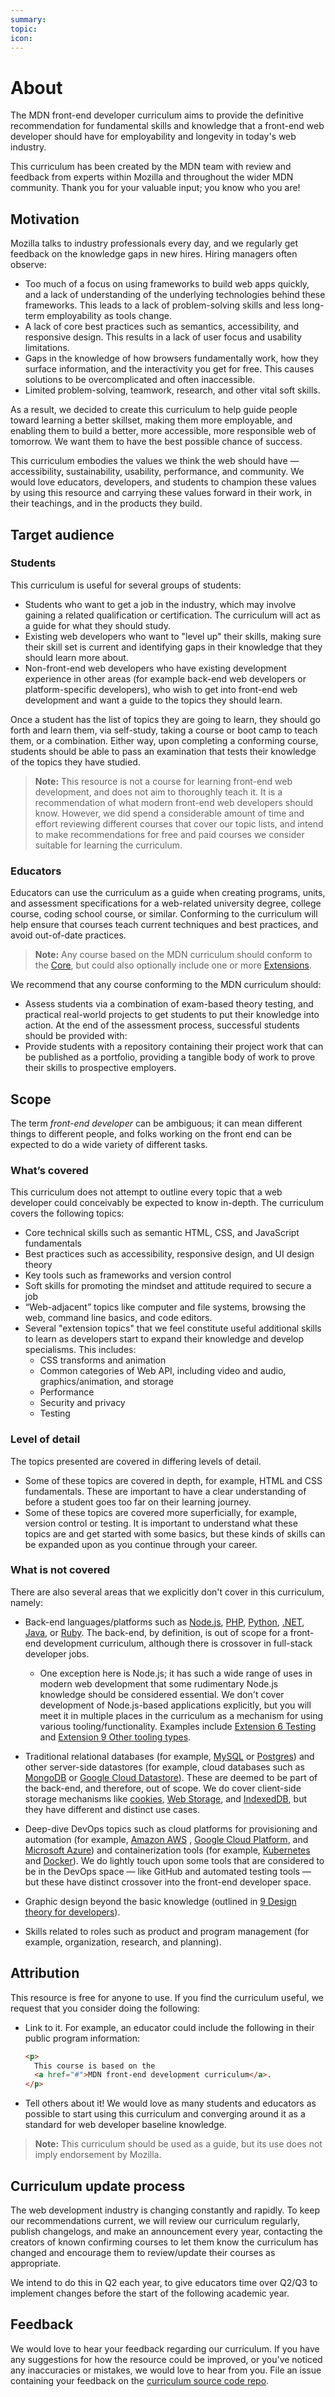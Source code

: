 ```yaml
---
summary:
topic:
icon:
---
```


# About

The MDN front-end developer curriculum aims to provide the definitive recommendation for fundamental skills and knowledge that a front-end web developer should have for employability and longevity in today's web industry.

This curriculum has been created by the MDN team with review and feedback from experts within Mozilla and throughout the wider MDN community. Thank you for your valuable input; you know who you are!

## Motivation

Mozilla talks to industry professionals every day, and we regularly get feedback on the knowledge gaps in new hires. Hiring managers often observe:

- Too much of a focus on using frameworks to build web apps quickly, and a lack of understanding of the underlying technologies behind these frameworks. This leads to a lack of problem-solving skills and less long-term employability as tools change.
- A lack of core best practices such as semantics, accessibility, and responsive design. This results in a lack of user focus and usability limitations.
- Gaps in the knowledge of how browsers fundamentally work, how they surface information, and the interactivity you get for free. This causes solutions to be overcomplicated and often inaccessible.
- Limited problem-solving, teamwork, research, and other vital soft skills.

As a result, we decided to create this curriculum to help guide people toward learning a better skillset, making them more employable, and enabling them to build a better, more accessible, more responsible web of tomorrow. We want them to have the best possible chance of success.

This curriculum embodies the values we think the web should have — accessibility, sustainability, usability, performance, and community. We would love educators, developers, and students to champion these values by using this resource and carrying these values forward in their work, in their teachings, and in the products they build.

## Target audience

### Students

This curriculum is useful for several groups of students:

- Students who want to get a job in the industry, which may involve gaining a related qualification or certification. The curriculum will act as a guide for what they should study.
- Existing web developers who want to "level up" their skills, making sure their skill set is current and identifying gaps in their knowledge that they should learn more about.
- Non-front-end web developers who have existing development experience in other areas (for example back-end web developers or platform-specific developers), who wish to get into front-end web development and want a guide to the topics they should learn.

Once a student has the list of topics they are going to learn, they should go forth and learn them, via self-study, taking a course or boot camp to teach them, or a combination. Either way, upon completing a conforming course, students should be able to pass an examination that tests their knowledge of the topics they have studied.

> **Note:** This resource is not a course for learning front-end web development, and does not aim to thoroughly teach it. It is a recommendation of what modern front-end web developers should know. However, we did spend a considerable amount of time and effort reviewing different courses that cover our topic lists, and intend to make recommendations for free and paid courses we consider suitable for learning the curriculum.

### Educators

Educators can use the curriculum as a guide when creating programs, units, and assessment specifications for a web-related university degree, college course, coding school course, or similar. Conforming to the curriculum will help ensure that courses teach current techniques and best practices, and avoid out-of-date practices.

> **Note:** Any course based on the MDN curriculum should conform to the [Core](#), but could also optionally include one or more [Extensions](#).

We recommend that any course conforming to the MDN curriculum should:

- Assess students via a combination of exam-based theory testing, and practical real-world projects to get students to put their knowledge into action. At the end of the assessment process, successful students should be provided with:
- Provide students with a repository containing their project work that can be published as a portfolio, providing a tangible body of work to prove their skills to prospective employers.

## Scope

The term _front-end developer_ can be ambiguous; it can mean different things to different people, and folks working on the front end can be expected to do a wide variety of different tasks.

### What’s covered

This curriculum does not attempt to outline every topic that a web developer could conceivably be expected to know in-depth. The curriculum covers the following topics:

- Core technical skills such as semantic HTML, CSS, and JavaScript fundamentals
- Best practices such as accessibility, responsive design, and UI design theory
- Key tools such as frameworks and version control
- Soft skills for promoting the mindset and attitude required to secure a job
- “Web-adjacent” topics like computer and file systems, browsing the web, command line basics, and code editors.
- Several "extension topics" that we feel constitute useful additional skills to learn as developers start to expand their knowledge and develop specialisms. This includes:
  - CSS transforms and animation
  - Common categories of Web API, including video and audio, graphics/animation, and storage
  - Performance
  - Security and privacy
  - Testing

### Level of detail

The topics presented are covered in differing levels of detail.

- Some of these topics are covered in depth, for example, HTML and CSS fundamentals. These are important to have a clear understanding of before a student goes too far on their learning journey.
- Some of these topics are covered more superficially, for example, version control or testing. It is important to understand what these topics are and get started with some basics, but these kinds of skills can be expanded upon as you continue through your career.

### What is not covered

There are also several areas that we explicitly don't cover in this curriculum, namely:

- Back-end languages/platforms such as [Node.js](https://nodejs.org/), [PHP](https://www.php.net/), [Python](https://www.python.org/), [.NET](https://dotnet.microsoft.com/), [Java](https://www.java.com/), or [Ruby](https://www.ruby-lang.org/). The back-end, by definition, is out of scope for a front-end development curriculum, although there is crossover in full-stack developer jobs.

  - One exception here is Node.js; it has such a wide range of uses in modern web development that some rudimentary Node.js knowledge should be considered essential. We don't cover development of Node.js-based applications explicitly, but you will meet it in multiple places in the curriculum as a mechanism for using various tooling/functionality. Examples include [Extension 6 Testing](./3-extensions/6-testing.md) and [Extension 9 Other tooling types](./3-extensions/9-other-tooling-types.md).

- Traditional relational databases (for example, [MySQL](https://dev.mysql.com/doc/) or [Postgres](https://www.postgresql.org/)) and other server-side datastores (for example, cloud databases such as [MongoDB](https://www.mongodb.com) or [Google Cloud Datastore](https://cloud.google.com/datastore/)). These are deemed to be part of the back-end, and therefore, out of scope. We do cover client-side storage mechanisms like [cookies](https://developer.mozilla.org/docs/Web/HTTP/Cookies), [Web Storage](https://developer.mozilla.org/docs/Web/API/Web_Storage_API), and [IndexedDB](https://developer.mozilla.org/docs/Web/API/IndexedDB_API), but they have different and distinct use cases.

- Deep-dive DevOps topics such as cloud platforms for provisioning and automation (for example, [Amazon AWS](https://aws.amazon.com/) , [Google Cloud Platform](https://console.cloud.google.com), and [Microsoft Azure](https://azure.microsoft.com/)) and containerization tools (for example, [Kubernetes](https://kubernetes.io/) and [Docker](https://www.docker.com/)). We do lightly touch upon some tools that are considered to be in the DevOps space — like GitHub and automated testing tools — but these have distinct crossover into the front-end developer space.

- Graphic design beyond the basic knowledge (outlined in [9 Design theory for developers](./2-core/9-design-theory-for-developers.md)).

- Skills related to roles such as product and program management (for example, organization, research, and planning).

## Attribution

This resource is free for anyone to use. If you find the curriculum useful, we request that you consider doing the following:

- Link to it. For example, an educator could include the following in their public program information:
  
  ```html
  <p>
    This course is based on the
    <a href="#">MDN front-end development curriculum</a>.
  </p>
  ```
- Tell others about it! We would love as many students and educators as possible to start using this curriculum and converging around it as a standard for web developer baseline knowledge.

> **Note:** This curriculum should be used as a guide, but its use does not imply endorsement by Mozilla.

## Curriculum update process

The web development industry is changing constantly and rapidly. To keep our recommendations current, we will review our curriculum regularly, publish changelogs, and make an announcement every year, contacting the creators of known confirming courses to let them know the curriculum has changed and encourage them to review/update their courses as appropriate.

We intend to do this in Q2 each year, to give educators time over Q2/Q3 to implement changes before the start of the following academic year.

## Feedback

We would love to hear your feedback regarding our curriculum. If you have any suggestions for how the resource could be improved, or you've noticed any inaccuracies or mistakes, we would love to hear from you. File an issue containing your feedback on the [curriculum source code repo](https://github.com/mdn/curriculum/issues).
